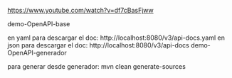 https://www.youtube.com/watch?v=df7cBasFjww

demo-OpenAPI-base

en yaml
para descargar el doc: http://localhost:8080/v3/api-docs.yaml
en json
para descargar el doc: http://localhost:8080/v3/api-docs
demo-OpenAPI-generador

para generar desde generador: mvn clean generate-sources
